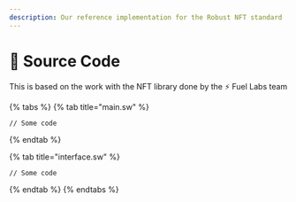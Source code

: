 ```yaml
---
description: Our reference implementation for the Robust NFT standard
---
```


# 📔 Source Code

This is based on the work with the NFT library done by the ⚡️ Fuel Labs team

&#x20;

{% tabs %}
{% tab title="main.sw" %}
```
// Some code
```
{% endtab %}

{% tab title="interface.sw" %}
```
// Some code
```
{% endtab %}
{% endtabs %}
